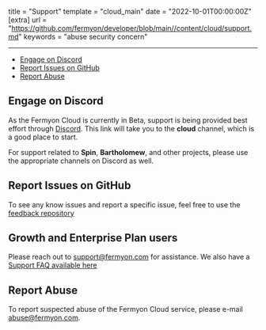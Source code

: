 title = "Support"
template = "cloud_main"
date = "2022-10-01T00:00:00Z"
[extra]
url = "https://github.com/fermyon/developer/blob/main//content/cloud/support.md"
keywords = "abuse security concern"

---
- [Engage on Discord](#engage-on-discord)
- [Report Issues on GitHub](#report-issues-on-github)
- [Report Abuse](#report-abuse)

## Engage on Discord

As the Fermyon Cloud is currently in Beta, support is being provided best effort through [Discord](https://discord.gg/P4Cx7xUbJu). This link will take you to the **cloud** channel, which is a good place to start.

For support related to **Spin**, **Bartholomew**, and other projects, please use the appropriate channels on Discord as well.

## Report Issues on GitHub

To see any know issues and report a specific issue, feel free to use the [feedback repository](https://github.com/fermyon/feedback)

## Growth and Enterprise Plan users

Please reach out to [support@fermyon.com](mailto:support@fermyon.com) for assistance. We also have a [Support FAQ available here](./pricing-and-billing.md#support)

## Report Abuse

To report suspected abuse of the Fermyon Cloud service, please e-mail abuse@fermyon.com.
